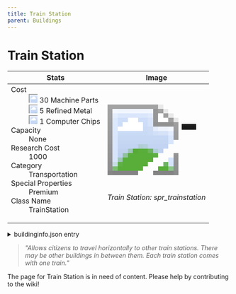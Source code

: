 ```yaml
---
title: Train Station
parent: Buildings
---
```

# Train Station

[//]: # (Pre-generated content)
<table><thead><tr><th>Stats</th><th>Image</th></tr></thead><tbody><tr><td><dl><dt>Cost</dt><dd><div class="resource-icon"><img style="object-position: -795px -761px;" src="https://tfe2-wiki.github.io/assets/sprites.png"></div> 30 Machine Parts<br><div class="resource-icon"><img style="object-position: -795px -775px;" src="https://tfe2-wiki.github.io/assets/sprites.png"></div> 5 Refined Metal<br><div class="resource-icon"><img style="object-position: -526px -523px;" src="https://tfe2-wiki.github.io/assets/sprites.png"></div> 1 Computer Chips</dd><dt>Capacity</dt><dd>None</dd><dt>Research Cost</dt><dd>1000</dd><dt>Category</dt><dd>Transportation</dd><dt>Special Properties</dt><dd>Premium</dd><dt>Class Name</dt><dd>TrainStation</dd></dl></td><td><style>.building-image {width: 200px;height: 200px;overflow: hidden;position: relative;}.building-image img {image-rendering: pixelated;object-fit: none;transform: scale(10);transform-origin: left top;position: absolute;left: 0;top: 0;}.resource-image {width: 200px;height: 200px;overflow: hidden;position: relative;}.resource-image img {image-rendering: pixelated;object-fit: none;transform: scale(20);transform-origin: left top;position: absolute;left: 0;top: 0;}.building-icon {width: 20px;height: 20px;overflow: hidden;position: relative;display: inline-block;}.building-icon img {image-rendering: pixelated;object-fit: none;transform: scale(1);transform-origin: left top;position: absolute;left: 0;top: 0;}.resource-icon {width: 20px;height: 20px;overflow: hidden;position: relative;display: inline-block;}.resource-icon img {image-rendering: pixelated;object-fit: none;transform: scale(2);transform-origin: left top;position: absolute;left: 0;top: 0;}</style><div class="building-image"><img style="object-position: -50px -1127px;" src="https://tfe2-wiki.github.io/assets/sprites.png" alt="Train Station Back"><img style="object-position: -840px -729px;" src="https://tfe2-wiki.github.io/assets/sprites.png" alt="Train Station"></div><i>Train Station: spr_trainstation</i></td></tr></tbody></table><details><summary>buildinginfo.json entry</summary>```json
	{
    "className": "TrainStation",
    "food": 0,
    "wood": 0,
    "stone": 0,
    "refinedMetal": 5,
    "machineParts": 30,
    "computerChips": 1,
    "knowledge": 1000,
    "category": "Transportation",
    "unlockedByDefault": false,
    "specialInfo": [
        "Premium"
    ],
    "buttonBack": "spr_trainstation_buttonbg"
}
	```</details><blockquote><i>"Allows citizens to travel horizontally to other train stations. There may be other buildings in between them. Each train station comes with one train."</i></blockquote>

The page for Train Station is in need of content. Please help by contributing to the wiki!
